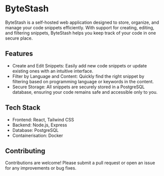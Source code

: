 # ByteStash
ByteStash is a self-hosted web application designed to store, organize, and manage your code snippets efficiently. With support for creating, editing, and filtering snippets, ByteStash helps you keep track of your code in one secure place.

## Features
- Create and Edit Snippets: Easily add new code snippets or update existing ones with an intuitive interface.
- Filter by Language and Content: Quickly find the right snippet by filtering based on programming language or keywords in the content.
- Secure Storage: All snippets are securely stored in a PostgreSQL database, ensuring your code remains safe and accessible only to you.

## Tech Stack
- Frontend: React, Tailwind CSS
- Backend: Node.js, Express
- Database: PostgreSQL
- Containerisation: Docker

## Contributing
Contributions are welcome! Please submit a pull request or open an issue for any improvements or bug fixes.